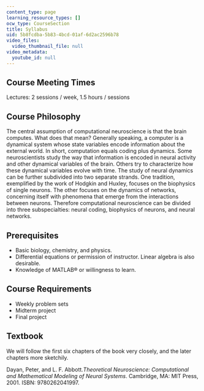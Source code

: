 ```yaml
---
content_type: page
learning_resource_types: []
ocw_type: CourseSection
title: Syllabus
uid: 5b8fcdba-5b83-4bcd-01af-6d2ac2596b78
video_files:
  video_thumbnail_file: null
video_metadata:
  youtube_id: null
---
```


Course Meeting Times
--------------------

Lectures: 2 sessions / week, 1.5 hours / sessions

Course Philosophy
-----------------

The central assumption of computational neuroscience is that the brain computes. What does that mean? Generally speaking, a computer is a dynamical system whose state variables encode information about the external world. In short, computation equals coding plus dynamics. Some neuroscientists study the way that information is encoded in neural activity and other dynamical variables of the brain. Others try to characterize how these dynamical variables evolve with time. The study of neural dynamics can be further subdivided into two separate strands. One tradition, exemplified by the work of Hodgkin and Huxley, focuses on the biophysics of single neurons. The other focuses on the dynamics of networks, concerning itself with phenomena that emerge from the interactions between neurons. Therefore computational neuroscience can be divided into three subspecialties: neural coding, biophysics of neurons, and neural networks.

Prerequisites
-------------

*   Basic biology, chemistry, and physics.
*   Differential equations or permission of instructor. Linear algebra is also desirable.
*   Knowledge of MATLAB® or willingness to learn.

Course Requirements
-------------------

*   Weekly problem sets
*   Midterm project
*   Final project

Textbook
--------

We will follow the first six chapters of the book very closely, and the later chapters more sketchily.

Dayan, Peter, and L. F. Abbott._Theoretical Neuroscience: Computational and Mathematical Modeling of Neural Systems_. Cambridge, MA: MIT Press, 2001. ISBN: 9780262041997.